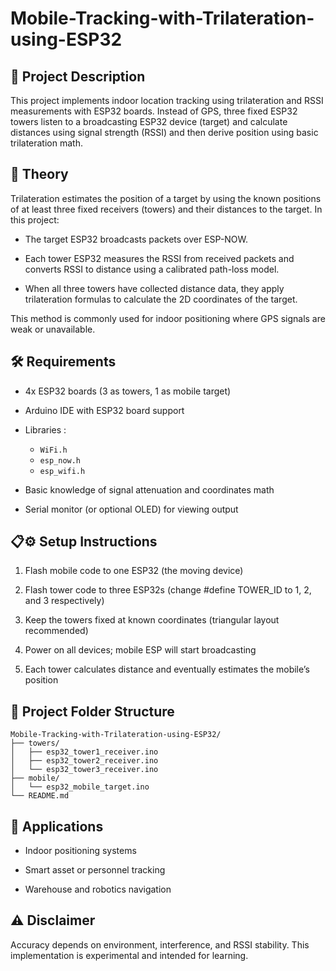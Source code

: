 # Mobile-Tracking-with-Trilateration-using-ESP32

## 📖 Project Description

This project implements indoor location tracking using trilateration and RSSI measurements with ESP32 boards. Instead of GPS, three fixed ESP32 towers listen to a broadcasting ESP32 device (target) and calculate distances using signal strength (RSSI) and then derive position using basic trilateration math.

## 🧠 Theory

Trilateration estimates the position of a target by using the known positions of at least three fixed receivers (towers) and their distances to the target. In this project:

- The target ESP32 broadcasts packets over ESP-NOW.

- Each tower ESP32 measures the RSSI from received packets and converts RSSI to distance using a calibrated path-loss model.

- When all three towers have collected distance data, they apply trilateration formulas to calculate the 2D coordinates of the target.

This method is commonly used for indoor positioning where GPS signals are weak or unavailable.

## 🛠️ Requirements

  - 4x ESP32 boards (3 as towers, 1 as mobile target)

  - Arduino IDE with ESP32 board support

  - Libraries :
     - `WiFi.h`
     - `esp_now.h`
     - `esp_wifi.h`

  - Basic knowledge of signal attenuation and coordinates math

  - Serial monitor (or optional OLED) for viewing output

## 📋⚙️ Setup Instructions

1. Flash mobile code to one ESP32 (the moving device)

2. Flash tower code to three ESP32s (change #define TOWER_ID to 1, 2, and 3 respectively)

3. Keep the towers fixed at known coordinates (triangular layout recommended)

4. Power on all devices; mobile ESP will start broadcasting

5. Each tower calculates distance and eventually estimates the mobile’s position

## 📂 Project Folder Structure

```
Mobile-Tracking-with-Trilateration-using-ESP32/
├── towers/
│   ├── esp32_tower1_receiver.ino
│   ├── esp32_tower2_receiver.ino
│   └── esp32_tower3_receiver.ino
├── mobile/
│   └── esp32_mobile_target.ino
└── README.md
```


## 🚀 Applications

- Indoor positioning systems

- Smart asset or personnel tracking

- Warehouse and robotics navigation

## ⚠️ Disclaimer

Accuracy depends on environment, interference, and RSSI stability. This implementation is experimental and intended for learning.
